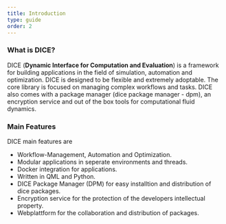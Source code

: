 ```yaml
---
title: Introduction
type: guide
order: 2
---
```


### What is DICE?

DICE (**Dynamic Interface for Computation and Evaluation**) is a framework for building applications in the field of simulation, automation and optimization. DICE is designed to be flexible and extremely adoptable. The core library is focused on managing complex workflows and tasks. DICE also comes with a package manager (dice package manager - dpm), an encryption service and out of the box tools for computational fluid dynamics.

### Main Features

DICE main features are

* Workflow-Management, Automation and Optimization.
* Modular applications in seperate environments and threads.
* Docker integration for applications.
* Written in QML and Python.
* DICE Package Manager (DPM) for easy installtion and distribution of dice packages.
* Encryption service for the protection of the developers intellectual property.
* Webplattform for the collaboration and distribution of packages.
